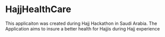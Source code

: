# HajjHealthCare

This applicaiton was created during Hajj Hackathon in Saudi Arabia. The Application aims to insure a better health for Hajjis
during Hajj experience
